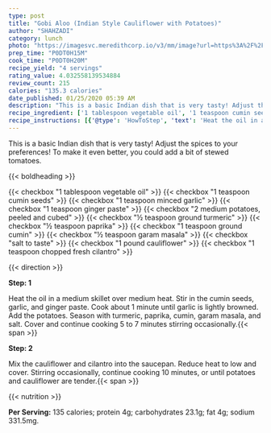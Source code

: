 ```yaml
---
type: post
title: "Gobi Aloo (Indian Style Cauliflower with Potatoes)"
author: "SHAHZADI"
category: lunch
photo: "https://imagesvc.meredithcorp.io/v3/mm/image?url=https%3A%2F%2Fimages.media-allrecipes.com%2Fuserphotos%2F125180.jpg"
prep_time: "P0DT0H15M"
cook_time: "P0DT0H20M"
recipe_yield: "4 servings"
rating_value: 4.032558139534884
review_count: 215
calories: "135.3 calories"
date_published: 01/25/2020 05:39 AM
description: "This is a basic Indian dish that is very tasty! Adjust the spices to your preferences! To  make it even better, you could add a bit of stewed tomatoes."
recipe_ingredient: ['1 tablespoon vegetable oil', '1 teaspoon cumin seeds', '1 teaspoon minced garlic', '1 teaspoon ginger paste', '2 medium potatoes, peeled and cubed', '½ teaspoon ground turmeric', '½ teaspoon paprika', '1 teaspoon ground cumin', '½ teaspoon garam masala', 'salt to taste', '1 pound cauliflower', '1 teaspoon chopped fresh cilantro']
recipe_instructions: [{'@type': 'HowToStep', 'text': 'Heat the oil in a medium skillet over medium heat. Stir in the cumin seeds, garlic, and ginger paste. Cook about 1 minute until garlic is lightly browned. Add the potatoes. Season with turmeric, paprika, cumin, garam masala, and salt. Cover and continue cooking 5 to 7 minutes stirring occasionally.\n'}, {'@type': 'HowToStep', 'text': 'Mix the cauliflower and cilantro into the saucepan. Reduce heat to low and cover. Stirring occasionally, continue cooking 10 minutes, or until potatoes and cauliflower are tender.\n'}]
---
```


This is a basic Indian dish that is very tasty! Adjust the spices to your preferences! To  make it even better, you could add a bit of stewed tomatoes. 

{{< boldheading >}}

{{< checkbox "1 tablespoon vegetable oil" >}}
{{< checkbox "1 teaspoon cumin seeds" >}}
{{< checkbox "1 teaspoon minced garlic" >}}
{{< checkbox "1 teaspoon ginger paste" >}}
{{< checkbox "2  medium potatoes, peeled and cubed" >}}
{{< checkbox "½ teaspoon ground turmeric" >}}
{{< checkbox "½ teaspoon paprika" >}}
{{< checkbox "1 teaspoon ground cumin" >}}
{{< checkbox "½ teaspoon garam masala" >}}
{{< checkbox "salt to taste" >}}
{{< checkbox "1 pound cauliflower" >}}
{{< checkbox "1 teaspoon chopped fresh cilantro" >}}


{{< direction >}}

**Step: 1**

Heat the oil in a medium skillet over medium heat. Stir in the cumin seeds, garlic, and ginger paste. Cook about 1 minute until garlic is lightly browned. Add the potatoes. Season with turmeric, paprika, cumin, garam masala, and salt. Cover and continue cooking 5 to 7 minutes stirring occasionally.{{< span >}}

**Step: 2**

Mix the cauliflower and cilantro into the saucepan. Reduce heat to low and cover. Stirring occasionally, continue cooking 10 minutes, or until potatoes and cauliflower are tender.{{< span >}}

{{< nutrition >}}

**Per Serving:** 135 calories; protein 4g; carbohydrates 23.1g; fat 4g; sodium 331.5mg.